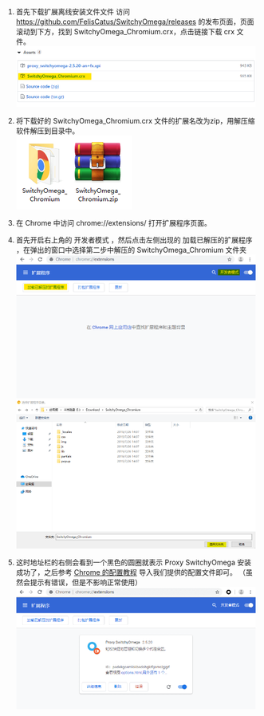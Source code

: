 1. 首先下载扩展离线安装文件文件
访问 https://github.com/FelisCatus/SwitchyOmega/releases 的发布页面，页面滚动到下方，找到 SwitchyOmega_Chromium.crx，点击链接下载 crx 文件。  
![Donwload SwitchyOmega_Chromium.crx](../../assets/images/chrome-crx-dl.png)

2. 将下载好的 SwitchyOmega_Chromium.crx 文件的扩展名改为zip，用解压缩软件解压到目录中。   
![Rename Crx](../../assets/images/chrome-rename-crx.png)

3. 在 Chrome 中访问 chrome://extensions/ 打开扩展程序页面。

4. 首先开启右上角的 开发者模式 ，然后点击左侧出现的 加载已解压的扩展程序 ，在弹出的窗口中选择第二步中解压的 SwitchyOmega_Chromium 文件夹   
![Chrome Extensions Page](../../assets/images/chrome-ext-page.png)  <br />
![load Crx](../../assets/images/chrome-load-crx.png)

5. 这时地址栏的右侧会看到一个黑色的圆圈就表示 Proxy SwitchyOmega 安装成功了，之后参考 [Chrome 的配置教程](7-2-chrome-setup-guide-cn.md) 导入我们提供的配置文件即可。
（虽然会提示有错误，但是不影响正常使用）  
![Load Crx Done](../../assets/images/chrome-load-crx-done.png)
